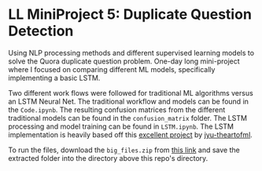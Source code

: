 # LL MiniProject 5: Duplicate Question Detection

Using NLP processing methods and different supervised learning models to solve the Quora duplicate question problem. One-day long mini-project where I focused on comparing different ML models, specifically implementing a basic LSTM. 

Two different work flows were followed for traditional ML algorithms versus an LSTM Neural Net. The traditional workflow and models can be found in the `Code.ipynb`.  The resulting confusion matrices from the different traditional models can be found in the `confusion_matrix` folder. The LSTM processing and model training can be found in `LSTM.ipynb`. The LSTM implementation is heavily based off this [excellent project](https://github.com/jyu-theartofml/kaggle_quora) by [jyu-theartofml](https://github.com/jyu-theartofml).

To run the files, download the `big_files.zip` from [this link](https://drive.google.com/file/d/1bHH7v0MunVb3KPDgsprU5wzbQIWUcVSz/view?usp=sharing) and save the extracted folder into the directory above this repo's directory. 
